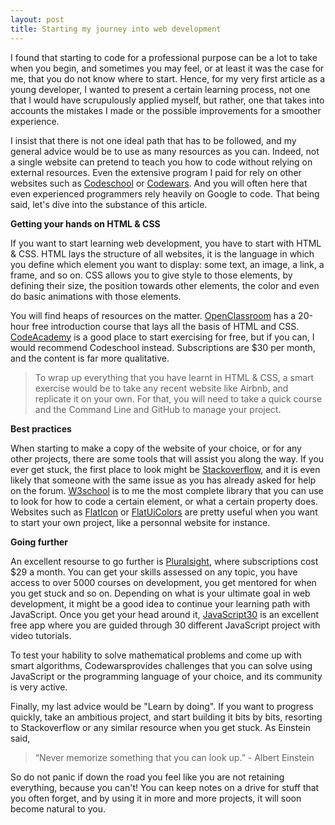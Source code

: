 ```yaml
---
layout: post
title: Starting my journey into web development
---
```

I found that starting to code for a professional purpose can be a lot to take when you begin, and sometimes you may feel, or at least it was the case for me, that you do not know where to start. Hence, for my very first article as a young developer, I wanted to present a certain learning process, not  one that I would have scrupulously applied myself, but rather, one that takes into accounts the mistakes I made or the possible improvements for a smoother experience.

I insist that there is not one ideal path that has to be followed, and my general advice would be to use as many resources as you can. Indeed, not a single website can pretend to teach you how to code without relying on external resources. Even the extensive program I paid for rely on other websites such as [Codeschool](https://www.codeschool.com/) or [Codewars](https://www.codewars.com/). And you will often here that even experienced programmers rely heavily on Google to code. That being said, let's dive into the substance of this article.

**Getting your hands on HTML & CSS**

If you want to start learning web development, you have to start with HTML & CSS. HTML lays the structure of all websites, it is the language in which you define which element you want to display: some text, an image, a link, a frame, and so on. CSS allows you to give style to those elements, by defining their size, the position towards other elements, the color and even do basic animations with those elements.

You will find heaps of resources on the matter. [OpenClassroom](https://openclassrooms.com/courses?q=&idx=prod_v2_COURSES_fr&p=0&fR[certificate][0]=true&fR[isWeb][0]=true&hFR[category.name][0]=D%C3%A9veloppement%20web) has a 20-hour free introduction course that lays all the basis of HTML and CSS. [CodeAcademy](https://www.codecademy.com/) is a good place to start exercising for free, but if you can, I would recommend Codeschool instead. Subscriptions are $30 per month, and the content is far more qualitative.

>To wrap up everything that you have learnt in HTML & CSS, a smart exercise would be to take any recent website like Airbnb, and replicate it on your own. For that, you will need to take a quick course  and the Command Line and GitHub to manage your project.

**Best practices**

When starting to make a copy of the website of your choice, or for any other projects, there are some tools that will assist you along the way. If you ever get stuck, the first place to look might be [Stackoverflow](https://stackoverflow.com/), and it is even likely that someone with the same issue as you has already asked for help on the forum. [W3school](https://www.w3schools.com/) is to me the most complete library that you can use to look for how to code a certain element, or what a certain property does. Websites such as [FlatIcon](flaticon.com) or [FlatUiColors](flatuicolors.com) are pretty useful when you want to start your own project, like a personnal website for instance.

**Going further**

An excellent resourse to go further is [Pluralsight](pluralsight.com), where subscriptions cost $29 a month. You can get your skills assessed on any topic, you have access to over 5000 courses on development, you get mentored for when you get stuck and so on. Depending on what is your ultimate goal in web development, it might be a good idea to continue your learning path with JavaScript. Once you get your head around it, [JavaScript30](javascript30.com) is an excellent free app where you are guided through 30 different JavaScript project with video tutorials.

To test your hability to solve mathematical problems and come up with smart algorithms, Codewarsprovides challenges that you can solve using JavaScript or the programming language of your choice, and its community is very active.

Finally, my last advice would be "Learn by doing". If you want to progress quickly, take an ambitious project, and start building it bits by bits, resorting to Stackoverflow or any similar resource when you get stuck. As Einstein said, 

>“Never memorize something that you can look up.” - Albert Einstein

So do not panic if down the road you feel like you are not retaining everything, because you can't! You can keep notes on a drive for stuff that you often forget, and by using it in more and more projects, it will soon become natural to you.
